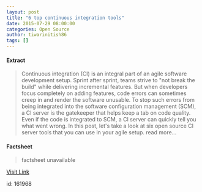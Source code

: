 ```yaml
---
layout: post
title: "6 top continuous integration tools"
date: 2015-07-29 08:00:00
categories: Open Source
author: tiwarinitish86
tags: []
---
```



#### Extract
>Continuous integration (CI) is an integral part of an agile software development setup. Sprint after sprint, teams strive to "not break the build" while delivering incremental features. But when developers focus completely on adding features, code errors can sometimes creep in and render the software unusable. To stop such errors from being integrated into the software configuration management (SCM), a CI server is the gatekeeper that helps keep a tab on code quality. Even if the code is integrated to SCM, a CI server can quickly tell you what went wrong. In this post, let's take a look at six open source CI server tools that you can use in your agile setup. read more...

#### Factsheet
>factsheet unavailable

[Visit Link](http://opensource.com/business/15/7/six-continuous-integration-tools)

id:  161968
